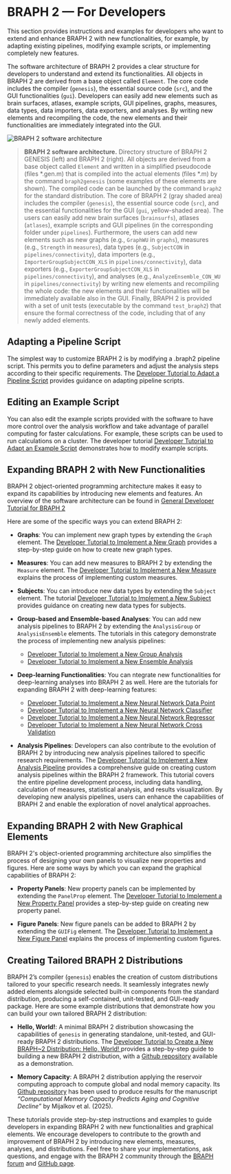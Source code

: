 # BRAPH 2 — For Developers

This section provides instructions and examples for developers who want to extend and enhance BRAPH 2 with new functionalities, for example, by adapting existing pipelines, modifying example scripts, or implementing completely new features.

The software architecture of BRAPH 2 provides a clear structure for developers to understand and extend its functionalities. All objects in BRAPH 2 are derived from a base object called `Element`. The core code includes the compiler (`genesis`), the essential source code (`src`), and the GUI functionalities (`gui`). Developers can easily add new elements such as brain surfaces, atlases, example scripts, GUI pipelines, graphs, measures, data types, data importers, data exporters, and analyses. By writing new elements and recompiling the code, the new elements and their functionalities are immediately integrated into the GUI.

![BRAPH 2 software architecture](braph2genesis.png)
> **BRAPH 2 software architecture.**
Directory structure of BRAPH 2 GENESIS (left) and BRAPH 2 (right).
All objects are derived from a base object called `Element` and written in a simplified pseudocode (files *.gen.m) that is compiled into the actual elements (files *.m) by the command `braph2genesis` (some examples of these elements are shown).
The compiled code can be launched by the command `braph2` for the standard distribution.
The core of BRAPH 2 (gray shaded area) includes the compiler (`genesis`), the essential source code (`src`), and the essential functionalities for the GUI (`gui`, yellow-shaded area).
The users can easily add new brain surfaces (`brainsurfs`), atlases (`atlases`), example scripts and GUI pipelines (in the corresponding folder under `pipelines`).
Furthermore, the users can add new elements such as new graphs (e.g., `GraphWU` in `graphs`), measures (e.g., `Strength` in `measures`), data types (e.g., `SubjectCON` in `pipelines/connectivity`), data importers (e.g., `ImporterGroupSubjectCON_XLS` in `pipelines/connectivity`), data exporters (e.g., `ExporterGroupSubjectCON_XLS` in `pipelines/connectivity`), and analyses (e.g., `AnalyzeEnsemble_CON_WU` in `pipelines/connectivity`) by writing new elements and recompiling the whole code: the new elements and their functionalities will be immediately available also in the GUI.
Finally, BRAPH 2 is provided with a set of unit tests (executable by the command `test_braph2`) that ensure the formal correctness of the code, including that of any newly added elements.

## Adapting a Pipeline Script

The simplest way to customize BRAPH 2 is by modifying a .braph2 pipeline script. This permits you to define parameters and adjust the analysis steps according to their specific requirements. The [Developer Tutorial to Adapt a Pipeline Script](dev_pipeline) provides guidance on adapting pipeline scripts.

## Editing an Example Script

You can also edit the example scripts provided with the software to have more control over the analysis workflow and take advantage of parallel computing for faster calculations. For example, these scripts can be used to run calculations on a cluster. The developer tutorial [Developer Tutorial to Adapt an Example Script](dev_script) demonstrates how to modify example scripts.

## Expanding BRAPH 2 with New Functionalities

BRAPH 2 object-oriented programming architecture makes it easy to expand its capabilities by introducing new elements and features. An overview of the software architecture can be found in [General Developer Tutorial for BRAPH 2](dev_intro)

Here are some of the specific ways you can extend BRAPH 2:

- **Graphs**: You can implement new graph types by extending the `Graph` element. The [Developer Tutorial to Implement a New Graph](dev_graph) provides a step-by-step guide on how to create new graph types.

- **Measures**: You can add new measures to BRAPH 2 by extending the `Measure` element. The [Developer Tutorial to Implement a New Measure](dev_measure) explains the process of implementing custom measures.

- **Subjects**: You can introduce new data types by extending the `Subject` element. The tutorial [Developer Tutorial to Implement a New Subject](dev_subject) provides guidance on creating new data types for subjects.

- **Group-based and Ensemble-based Analyses**: You can add new analysis pipelines to BRAPH 2 by extending the `AnalysisGroup` or `AnalysisEnsemble` elements. The tutorials in this category demonstrate the process of implementing new analysis pipelines:
  - [Developer Tutorial to Implement a New Group Analysis](dev_analysis_group)
  - [Developer Tutorial to Implement a New Ensemble Analysis](dev_analysis_ensemble)

- **Deep-learning Functionalities**: You can ntegrate new functionalities for deep-learning analyses into BRAPH 2 as well. Here are the tutorials for expanding BRAPH 2 with deep-learning features:
  - [Developer Tutorial to Implement a New Neural Network Data Point](dev_nn_datapoint)
  - [Developer Tutorial to Implement a New Neural Network Classifier](dev_nn_clas)
  - [Developer Tutorial to Implement a New Neural Network Regressor](dev_nn_reg)
  - [Developer Tutorial to Implement a New Neural Network Cross Validation](dev_nn_xval)

- **Analysis Pipelines**: Developers can also contribute to the evolution of BRAPH 2 by introducing new analysis pipelines tailored to specific research requirements. The [Developer Tutorial to Implement a New Analysis Pipeline](dev_new_pipeline) provides a comprehensive guide on creating custom analysis pipelines within the BRAPH 2 framework. This tutorial covers the entire pipeline development process, including data handling, calculation of measures, statistical analysis, and results visualization. By developing new analysis pipelines, users can enhance the capabilities of BRAPH 2 and enable the exploration of novel analytical approaches.

## Expanding BRAPH 2 with New Graphical Elements

BRAPH 2's object-oriented programming architecture also simplifies the process of designing your own panels to visualize new properties and figures. Here are some ways by which you can expand the graphical capabilities of BRAPH 2:

- **Property Panels**: New property panels can be implemented by extending the `PanelProp` element. The [Developer Tutorial to Implement a New Property Panel](dev_panelprop) provides a step-by-step guide on creating new property panel.

- **Figure Panels**: New figure panels can be added to BRAPH 2 by extending the `GUIFig` element. The [Developer Tutorial to Implement a New Figure Panel](dev_panelfig) explains the process of implementing custom figures.

## Creating Tailored BRAPH 2 Distributions

BRAPH 2’s compiler (`genesis`) enables the creation of custom distributions tailored to your specific research needs. It seamlessly integrates newly added elements alongside selected built-in components from the standard distribution, producing a self-contained, unit-tested, and GUI-ready package. Here are some example distributions that demonstrate how you can build your own tailored BRAPH 2 distribution:

- **Hello, World!**: A minimal BRAPH 2 distribution showcasing the capabilities of `genesis` in generating standalone, unit-tested, and GUI-ready BRAPH 2 distributions. The [Developer Tutorial to Create a New BRAPH~2 Distribution: Hello, World! ](dev_distribution) provides a step-by-step guide to building a new BRAPH 2 distribution, with a [Github repository](https://github.com/c-yuwei/HelloWorld) available as a demonstration.

- **Memory Capacity**: A BRAPH 2 distribution applying the reservoir computing approach to compute global and nodal memory capacity. Its [Github repository](https://github.com/braph-software/MemoryCapacity) has been used to produce results for the manuscript _“Computational Memory Capacity Predicts Aging and Cognitive Decline”_ by Mijalkov et al. (2025).

These tutorials provide step-by-step instructions and examples to guide developers in expanding BRAPH 2 with new functionalities and graphical elements. We encourage developers to contribute to the growth and improvement of BRAPH 2 by introducing new elements, measures, analyses, and distributions. Feel free to share your implementations, ask questions, and engage with the BRAPH 2 community through the [BRAPH forum]([http://braph.org/forums](https://github.com/braph-software/BRAPH-2/discussions)) and [GitHub page](https://github.com/braph-software).
